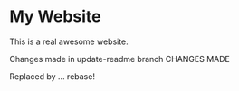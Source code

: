 # My Website

This is a real awesome website. 


Changes made in update-readme branch CHANGES MADE


Replaced by ... rebase!
